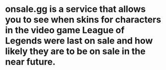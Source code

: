 # onsale.gg is a service that allows you to see when skins for characters in the video game League of Legends were last on sale and how likely they are to be on sale in the near future.
